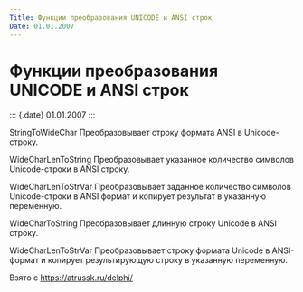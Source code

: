 ```yaml
---
Title: Функции преобразования UNICODE и ANSI строк
Date: 01.01.2007
---
```



Функции преобразования UNICODE и ANSI строк
===========================================

::: {.date}
01.01.2007
:::

StringToWideChar        Преобразовывает строку формата ANSI в
Unicode-строку.

WideCharLenToString Преобразовывает указанное количество символов
Unicode-строки в ANSI строку.

WideCharLenToStrVar Преобразовывает заданное количество символов
Unicode-строки в ANSI формат и копирует результат в указанную
переменную.

WideCharToString Преобразовывает длинную строку Unicode в ANSI строку.

WideCharLenToStrVar Преобразовывает строку формата Unicode в ANSI-формат
и копирует результирующую строку в указанную переменную.

Взято с <https://atrussk.ru/delphi/>
